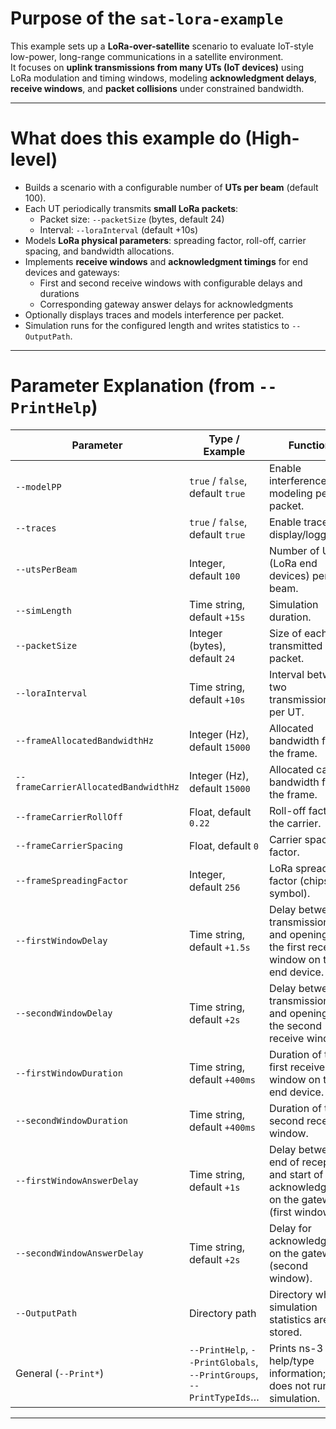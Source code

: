 # Purpose of the `sat-lora-example`

This example sets up a **LoRa-over-satellite** scenario to evaluate IoT-style low-power, long-range communications in a satellite environment.  
It focuses on **uplink transmissions from many UTs (IoT devices)** using LoRa modulation and timing windows, modeling **acknowledgment delays**, **receive windows**, and **packet collisions** under constrained bandwidth.

---

# What does this example do (High-level)

- Builds a scenario with a configurable number of **UTs per beam** (default 100).  
- Each UT periodically transmits **small LoRa packets**:  
  - Packet size: `--packetSize` (bytes, default 24)  
  - Interval: `--loraInterval` (default +10s)  
- Models **LoRa physical parameters**: spreading factor, roll-off, carrier spacing, and bandwidth allocations.  
- Implements **receive windows** and **acknowledgment timings** for end devices and gateways:  
  - First and second receive windows with configurable delays and durations  
  - Corresponding gateway answer delays for acknowledgments  
- Optionally displays traces and models interference per packet.  
- Simulation runs for the configured length and writes statistics to `--OutputPath`.

---

# Parameter Explanation (from `--PrintHelp`)

| Parameter | Type / Example | Function |
|-----------|----------------|----------|
| `--modelPP` | `true` / `false`, default `true` | Enable interference modeling per packet. |
| `--traces` | `true` / `false`, default `true` | Enable trace display/logging. |
| `--utsPerBeam` | Integer, default `100` | Number of UTs (LoRa end devices) per beam. |
| `--simLength` | Time string, default `+15s` | Simulation duration. |
| `--packetSize` | Integer (bytes), default `24` | Size of each transmitted LoRa packet. |
| `--loraInterval` | Time string, default `+10s` | Interval between two transmissions per UT. |
| `--frameAllocatedBandwidthHz` | Integer (Hz), default `15000` | Allocated bandwidth for the frame. |
| `--frameCarrierAllocatedBandwidthHz` | Integer (Hz), default `15000` | Allocated carrier bandwidth for the frame. |
| `--frameCarrierRollOff` | Float, default `0.22` | Roll-off factor of the carrier. |
| `--frameCarrierSpacing` | Float, default `0` | Carrier spacing factor. |
| `--frameSpreadingFactor` | Integer, default `256` | LoRa spreading factor (chips per symbol). |
| `--firstWindowDelay` | Time string, default `+1.5s` | Delay between transmission end and opening of the first receive window on the end device. |
| `--secondWindowDelay` | Time string, default `+2s` | Delay between transmission end and opening of the second receive window. |
| `--firstWindowDuration` | Time string, default `+400ms` | Duration of the first receive window on the end device. |
| `--secondWindowDuration` | Time string, default `+400ms` | Duration of the second receive window. |
| `--firstWindowAnswerDelay` | Time string, default `+1s` | Delay between end of reception and start of acknowledgment on the gateway (first window). |
| `--secondWindowAnswerDelay` | Time string, default `+2s` | Delay for acknowledgment on the gateway (second window). |
| `--OutputPath` | Directory path | Directory where simulation statistics are stored. |
| General (`--Print*`) | `--PrintHelp`, `--PrintGlobals`, `--PrintGroups`, `--PrintTypeIds`… | Prints ns-3 help/type information; does not run the simulation. |

---

